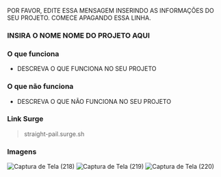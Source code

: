 POR FAVOR, EDITE ESSA MENSAGEM INSERINDO AS INFORMAÇÕES DO SEU PROJETO. COMECE APAGANDO ESSA LINHA.

### INSIRA O NOME NOME DO PROJETO AQUI

### O que funciona
- DESCREVA O QUE FUNCIONA NO SEU PROJETO

### O que não funciona
- DESCREVA O QUE NÃO FUNCIONA NO SEU PROJETO

### Link Surge 
> straight-pail.surge.sh

### Imagens

![Captura de Tela (218)](https://user-images.githubusercontent.com/47644831/152704001-7455355e-6975-452e-86b6-6da4b8f309b7.png)
![Captura de Tela (219)](https://user-images.githubusercontent.com/47644831/152704004-db14c70e-5ec6-4c41-a394-8d1830741049.png)
![Captura de Tela (220)](https://user-images.githubusercontent.com/47644831/152704006-385bcbfe-fac5-4c29-9c15-851dfe063de5.png)
